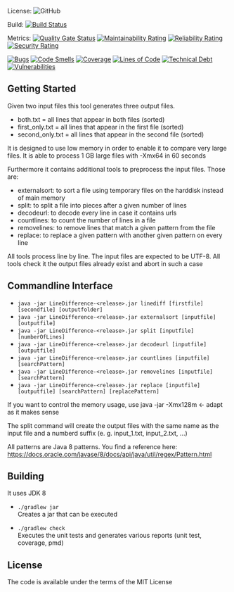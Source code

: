 ﻿License:
![GitHub](https://img.shields.io/github/license/patrickuhlmann/linedifference)

Build: [![Build Status](https://travis-ci.com/patrickuhlmann/linedifference.svg?branch=master)](https://travis-ci.com/patrickuhlmann/linedifference)

Metrics: 
[![Quality Gate Status](https://sonarcloud.io/api/project_badges/measure?project=patrickuhlmann_linedifference&metric=alert_status)](https://sonarcloud.io/dashboard?id=patrickuhlmann_linedifference)
[![Maintainability Rating](https://sonarcloud.io/api/project_badges/measure?project=patrickuhlmann_linedifference&metric=sqale_rating)](https://sonarcloud.io/dashboard?id=patrickuhlmann_linedifference)
[![Reliability Rating](https://sonarcloud.io/api/project_badges/measure?project=patrickuhlmann_linedifference&metric=reliability_rating)](https://sonarcloud.io/dashboard?id=patrickuhlmann_linedifference)
[![Security Rating](https://sonarcloud.io/api/project_badges/measure?project=patrickuhlmann_linedifference&metric=security_rating)](https://sonarcloud.io/dashboard?id=patrickuhlmann_linedifference)

[![Bugs](https://sonarcloud.io/api/project_badges/measure?project=patrickuhlmann_linedifference&metric=bugs)](https://sonarcloud.io/dashboard?id=patrickuhlmann_linedifference)
[![Code Smells](https://sonarcloud.io/api/project_badges/measure?project=patrickuhlmann_linedifference&metric=code_smells)](https://sonarcloud.io/dashboard?id=patrickuhlmann_linedifference)
[![Coverage](https://sonarcloud.io/api/project_badges/measure?project=patrickuhlmann_linedifference&metric=coverage)](https://sonarcloud.io/dashboard?id=patrickuhlmann_linedifference)
[![Lines of Code](https://sonarcloud.io/api/project_badges/measure?project=patrickuhlmann_linedifference&metric=ncloc)](https://sonarcloud.io/dashboard?id=patrickuhlmann_linedifference)
[![Technical Debt](https://sonarcloud.io/api/project_badges/measure?project=patrickuhlmann_linedifference&metric=sqale_index)](https://sonarcloud.io/dashboard?id=patrickuhlmann_linedifference)
[![Vulnerabilities](https://sonarcloud.io/api/project_badges/measure?project=patrickuhlmann_linedifference&metric=vulnerabilities)](https://sonarcloud.io/dashboard?id=patrickuhlmann_linedifference)

## Getting Started

Given two input files this tool generates three output files.
  * both.txt = all lines that appear in both files (sorted)
  * first_only.txt = all lines that appear in the first file (sorted)
  * second_only.txt = all lines that appear in the second file (sorted)

It is designed to use low memory in order to enable it to compare very large files. It is able to process 1 GB large files with -Xmx64 in 60 seconds

Furthermore it contains additional tools to preprocess the input files. Those are:
  * externalsort: to sort a file using temporary files on the harddisk instead of main memory
  * split: to split a file into pieces after a given number of lines
  * decodeurl: to decode every line in case it contains urls
  * countlines: to count the number of lines in a file
  * removelines: to remove lines that match a given pattern from the file
  * replace: to replace a given pattern with another given pattern on every line
  
All tools process line by line. The input files are expected to be UTF-8. All tools check it the output files already exist and abort in such a case

## Commandline Interface

 * `java -jar LineDifference-<release>.jar linediff [firstfile] [secondfile] [outputfolder]` <br>
 * `java -jar LineDifference-<release>.jar externalsort [inputfile] [outputfile]` <br>
 * `java -jar LineDifference-<release>.jar split [inputfile] [numberOfLines]` <br>
 * `java -jar LineDifference-<release>.jar decodeurl [inputfile] [outputfile]` <br>
 * `java -jar LineDifference-<release>.jar countlines [inputfile] [searchPattern]` <br>
 * `java -jar LineDifference-<release>.jar removelines [inputfile] [searchPattern]` <br>
 * `java -jar LineDifference-<release>.jar replace [inputfile] [outputfile] [searchPattern] [replacePattern]` <br>

If you want to control the memory usage, use java -jar -Xmx128m ← adapt as it makes sense

The split command will create the output files with the same name as the input file and a numberd suffix (e. g. input_1.txt, input_2.txt, ...)

All patterns are Java 8 patterns. You find a reference here: https://docs.oracle.com/javase/8/docs/api/java/util/regex/Pattern.html

## Building

It uses JDK 8

 * `./gradlew jar` <br>
Creates a jar that can be executed

 * `./gradlew check` <br>
Executes the unit tests and generates various reports (unit test, coverage, pmd)


## License

The code is available under the terms of the MIT License
